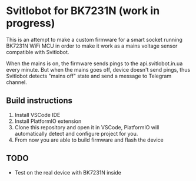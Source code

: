 # Svitlobot for BK7231N (work in progress)

This is an attempt to make a custom firmware for a smart socket running BK7231N WiFi MCU in order to make it work as a mains voltage sensor compatible with Svitlobot.

When the mains is on, the firmware sends pings to the api.svitlobot.in.ua every minute.
But when the mains goes off, device doesn't send pings, thus Svitlobot detects "mains off" state and send a message to Telegram channel. 

## Build instructions

1. Install VSCode IDE
1. Install PlatformIO extension
1. Clone this repository and open it in VSCode, PlatformIO will automatically detect and configure project for you.
1. From now you are able to build firmware and flash the device

## TODO
* Test on the real device with BK7231N inside
